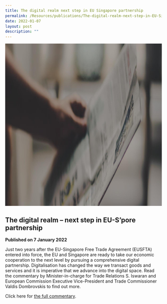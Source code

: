 ```yaml
---
title: The digital realm next step in EU Singapore partnership
permalink: /Resources/publications/The-digital-realm-next-step-in-EU-Singapore-partnership
date: 2022-01-07
layout: post
description: ""
---
```

![Banner](/images/Resources/Publications/Publications%20_Banner.jpg)

## The digital realm – next step in EU-S’pore partnership

**Published on 7 January 2022**  
  
Just two years after the EU-Singapore Free Trade Agreement (EUSFTA) entered into force, the EU and Singapore are ready to take our economic cooperation to the next level by pursuing a comprehensive digital partnership. Digitalisation has changed the way we transact goods and services and it is imperative that we advance into the digital space. Read the commentary by Minister-in-charge for Trade Relations S. Iswaran and European Commission Executive Vice-President and Trade Commissioner Valdis Dombrovskis to find out more.  
  
Click here for [the full commentary](/files/Resources/Publications/2022/01/EU%20Singapore%20Op%20Ed_7.pdf).